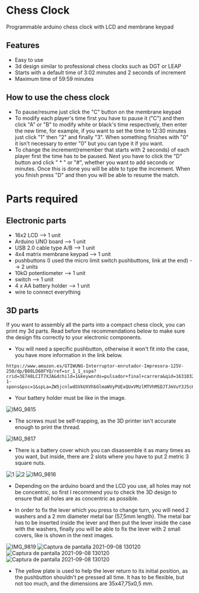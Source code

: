 # Chess Clock
Programmable arduino chess clock with LCD and membrane keypad

## Features
- Easy to use
- 3d design similar to professional chess clocks such as DGT or LEAP
- Starts with a default time of 3:02 minutes and 2 seconds of increment
- Maximum time of 59:59 minutes

## How to use the chess clock
- To pause/resume just click the "C" button on the membrane keypad
- To modify each player's time first you have to pause it ("C") and then click "A" or "B" to modify white or black's time respectively, 
  then enter the new time, for example, if you want to set the time to 12:30 minutes just click "1" then "2" and finally "3". When
  something finishes with "0" it isn't necessary to enter "0" but you can type it if you want.
- To change the increment(remember that starts with 2 seconds) of each player first the time has to be paused. Next you have to click the "D" 
 button and click " * "  or "#", whether you want to add seconds or minutes. Once this is done you will be able to type the increment. When you finish 
 press "D" and then you will be able to resume the match. 
 
 # Parts required

## Electronic parts
- 16x2 LCD  --> 1 unit
- Arduino UNO board --> 1 unit
- USB 2.0 cable type A/B --> 1 unit
- 4x4 matrix membrane keypad --> 1 unit
- pushbuttons (I used the micro limit switch pushbuttons, link at the end) --> 2 units
- 10kΩ potentiometer --> 1 unit
- switch --> 1 unit
- 4 x AA battery holder --> 1 unit
- wire to connect everything

## 3D parts

If you want to assembly all the parts into a compact chess clock, you can print my 3d parts. Read before the recommendations below to make sure
the design fits correctly to your electronic components. 

- You will need a specific pushbutton, otherwise it won't fit into the case, you have more information in the link below.
```
https://www.amazon.es/GTIWUNG-Interruptor-enrutador-Impresora-125V-250/dp/B08LD68FYQ/ref=sr_1_1_sspa?crid=3E748LCIT7XJA&dchild=1&keywords=pulsador+final+carrera&qid=1631032868&sr=8-1-spons&psc=1&spLa=ZW5jcnlwdGVkUXVhbGlmaWVyPUExQUxVMzlMTVhMSDJTJmVuY3J5cHRlZElkPUEwNzA2NjIxM1ZQTzk4Qk5CWTVLMSZlbmNyeXB0ZWRBZElkPUEwNTMwMjk1MVlZWDZTVko4VU0ySCZ3aWRnZXROYW1lPXNwX2F0ZiZhY3Rpb249Y2xpY2tSZWRpcmVjdCZkb05vdExvZ0NsaWNrPXRydWU=
```
- Your battery holder must be like in the image.

![IMG_9815](https://user-images.githubusercontent.com/46027448/132489578-8f637a92-c98f-4861-bc2c-1f6b10585c44.jpg)

- The screws must be self-trapping, as the 3D printer isn't accurate enough to print the thread.

![IMG_9817](https://user-images.githubusercontent.com/46027448/132489835-6c594173-6d43-40c8-b02a-0e2fcbb32e87.jpg)

- There is a battery cover which you can disassemble it as many times as you want, but inside, there are 2 slots where you have to put 2 metric 3 square nuts.


![1](https://user-images.githubusercontent.com/46027448/132491277-471b6c14-eac2-403d-87c8-7946557ffba7.png)
![2](https://user-images.githubusercontent.com/46027448/132491298-76463989-5719-4609-b2b3-4750a6a18241.png)
![IMG_9816](https://user-images.githubusercontent.com/46027448/132491618-8c83377f-2fdf-44ef-bb96-061e6b49ad3e.jpg)

- Depending on the arduino board and the LCD you use, all holes may not be concentric, so first I recommend you to check the 3D design to ensure that all holes 
are as concentric as possible.

- In order to fix the lever which you press to change turn, you will need 2 washers and a 2 mm diameter metal bar (57,5mm length). The metal bar has to be
inserted inside the lever and then put the lever inside the case with the washers, finally you will be able to fix the lever with 2 small covers, like is
shown in the next images.

![IMG_9819](https://user-images.githubusercontent.com/46027448/132500136-91360c68-3ed3-4884-8100-cc3b59bfb1e9.jpg)
![Captura de pantalla 2021-09-08 130120](https://user-images.githubusercontent.com/46027448/132498140-71d5d31a-adcc-413e-8313-0bfdce8661a7.png)
![Captura de pantalla 2021-09-08 130120](https://user-images.githubusercontent.com/46027448/132498368-46380743-a3be-42d2-9043-41b44f4880b7.png)
![Captura de pantalla 2021-09-08 130120](https://user-images.githubusercontent.com/46027448/132498833-6a35b1ec-cb66-49e8-a2bb-bdb6a61f0b7b.png)

- The yellow plate is used to help the lever return to its initial position, as the pushbutton shouldn't pe pressed all time. It has to be flexible, 
  but not too much, and the dimensions are 35x47,75x0,5 mm. 

